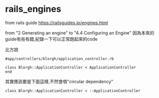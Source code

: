# rails_engines
from rails guide https://railsguides.jp/engines.html

from "2 Generating an engine" to "4.4 Configuring an Engine"
因為本來的guide有些有錯,紀錄一下可以正常跑起來的code

比方說
```
#app/controllers/blorgh/application_controller.rb

class Blorgh::ApplicationController < ApplicationController
end
```
其實應該要是下面這樣,不然會噴"circular dependency"
```
class Blorgh::ApplicationController < ::ApplicationController
```
